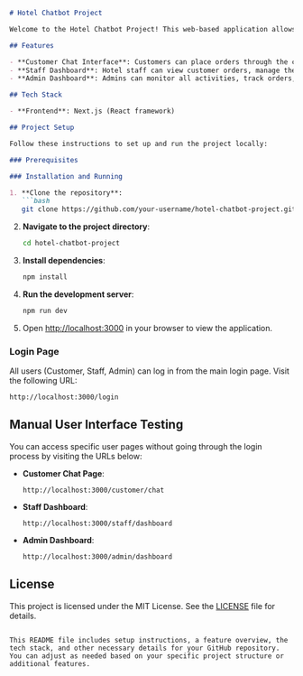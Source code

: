 

```md
# Hotel Chatbot Project

Welcome to the Hotel Chatbot Project! This web-based application allows hotels to manage customer service efficiently using a chatbot system. The project provides three types of user interfaces: one for customers, one for hotel staff, and one for admins.

## Features

- **Customer Chat Interface**: Customers can place orders through the chatbot system, which are linked to their room and booking number.
- **Staff Dashboard**: Hotel staff can view customer orders, manage their status, and mark them as completed.
- **Admin Dashboard**: Admins can monitor all activities, track orders, and oversee the overall system.

## Tech Stack

- **Frontend**: Next.js (React framework)

## Project Setup

Follow these instructions to set up and run the project locally:

### Prerequisites

### Installation and Running

1. **Clone the repository**:
   ```bash
   git clone https://github.com/your-username/hotel-chatbot-project.git
   ```

2. **Navigate to the project directory**:
   ```bash
   cd hotel-chatbot-project
   ```

3. **Install dependencies**:
   ```bash
   npm install
   ```

4. **Run the development server**:
   ```bash
   npm run dev
   ```

5. Open [http://localhost:3000](http://localhost:3000) in your browser to view the application.

### Login Page

All users (Customer, Staff, Admin) can log in from the main login page. Visit the following URL:
```
http://localhost:3000/login
```

## Manual User Interface Testing

You can access specific user pages without going through the login process by visiting the URLs below:

- **Customer Chat Page**:
  ```
  http://localhost:3000/customer/chat
  ```

- **Staff Dashboard**:
  ```
  http://localhost:3000/staff/dashboard
  ```

- **Admin Dashboard**:
  ```
  http://localhost:3000/admin/dashboard
  ```



## License

This project is licensed under the MIT License. See the [LICENSE](LICENSE) file for details.
```

This README file includes setup instructions, a feature overview, the tech stack, and other necessary details for your GitHub repository. You can adjust as needed based on your specific project structure or additional features.
